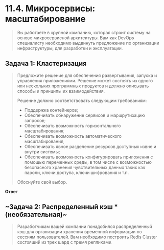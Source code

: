 # 11.4. Микросервисы: масштабирование

>Вы работаете в крупной компанию, которая строит систему на основе микросервисной архитектуры.
>Вам как DevOps специалисту необходимо выдвинуть предложение по организации инфраструктуры, для разработки и эксплуатации.

## Задача 1: Кластеризация

>Предложите решение для обеспечения развертывания, запуска и управления приложениями.
>Решение может состоять из одного или нескольких программных продуктов и должно описывать способы и принципы их взаимодействия.
>
>Решение должно соответствовать следующим требованиям:
>- Поддержка контейнеров;
>- Обеспечивать обнаружение сервисов и маршрутизацию запросов;
>- Обеспечивать возможность горизонтального масштабирования;
>- Обеспечивать возможность автоматического масштабирования;
>- Обеспечивать явное разделение ресурсов доступных извне и внутри системы;
>- Обеспечивать возможность конфигурировать приложения с помощью переменных среды, в том числе с возможностью безопасного хранения чувствительных данных таких как пароли, ключи доступа, ключи шифрования и т.п.
>
>Обоснуйте свой выбор.

**Ответ**



## ~Задача 2: Распределенный кэш * (необязательная)~

>Разработчикам вашей компании понадобился распределенный кэш для организации хранения временной информации по сессиям пользователей.
>Вам необходимо построить Redis Cluster состоящий из трех шард с тремя репликами.
